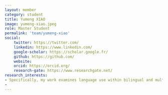 ```yaml
---
layout: member
category: student
title: Yumeng XIAO
image: yumeng-xiao.jpeg
role: Master Student
permalink: 'team/yumeng-xiao'
social:
    twitter: https://twitter.com/
    linkedin: https://www.linkedin.com/
    google-scholar: https://scholar.google.fr/
    github: https://github.com/
    website:
    orcid: https://orcid.org/
    research-gate: https://www.researchgate.net/
research_interests:
- Specifically, my work examines language use within bilingual and multilingual populations. My present research endeavors center on the development of an objective methodology for measuring the everyday language use of multilingual individuals. Ultimately, it is my hope to create an assessment tool that is tailored to the unique demographic characteristics of the Macau region.
- 
---
```

